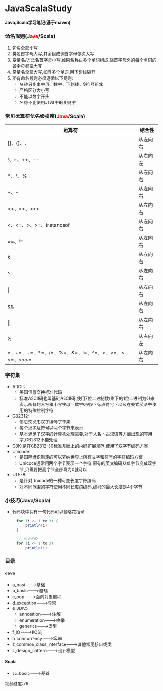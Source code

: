 # JavaScalaStudy
**Java/Scala学习笔记(基于maven)**


### 命名规则(<font color='red'>Java</font>/Scala)
1. 包名全部小写
2. 类名首字母大写,其余组成词首字母依次大写
3. 变量名/方法名首字母小写,如果名称由多个单词组成,除首字母外的每个单词的首字母都要大写
4. 常量名全部大写,如有多个单词,用下划线隔开
5. 所有命名规则必须遵循以下规则:
    * 名称只能由字母、数字、下划线、$符号组成
    * 严格区分大小写
    * 不能以数字开头
    * 名称不能使用Java中的关键字


### 常见运算符优先级排序(<font color='red'>Java</font>/Scala)
| 运算符                                                       | 结合性   |
| ------------------------------------------------------------ | -------- |
| []、()、.                                                     | 从左向右 |
| !、~、++、--                                                  | 从右向左 |
| *、/、%                                                       | 从左向右 |
| +、-                                                          | 从左向右 |
| <<、>>、>>>                                                   | 从左向右 |
| <、<=、>、>=、instanceof                                      | 从左向右 |
| ==、!=                                                       | 从左向右 |
| &                                                            | 从左向右 |
| ^                                                            | 从左向右 |
| \|                                                           | 从左向右 |
| &&                                                           | 从左向右 |
| \|\|                                                         | 从左向右 |
| ?:                                                           | 从右向左 |
| =、+=、-=、*=、/=、%=、&=、!=、^=、<、<=、>、>=、>>>=           | 从左向右 |


### 字符集
* ADCII:
    * 美国信息交换标准代码
    * 标准ASCII码也叫基础ASCII码,使用7位二进制数(剩下的1位二进制为0)来表示所有的大写和小写字母丶数字0到9丶标点符号丶以及在美式英语中使用的特殊控制字符
* GB2312:
    * 信息交换用汉字编码字符集
    * 每个汉字及符号以两个字节来表示
    * 基本满足了汉字的计算机处理需要,对于人名丶古汉语等方面出现的罕用字,GB2312不能处理
* GBK:是在GB2312-80标准基础上的内码扩展规范,使用了双字节编码方案
* Unicode:
    * 是国际组织制定的可以容纳世界上所有文字和符号的字符编码方案
    * Unicode通常用两个字节表示一个字符,原有的英文编码从单字节变成双字节,只需要把高字节全部填为0就可以
* UTF-8:
    * 是针对Unicode的一种可变长度字符编码
    * 对不同范围的字符使用不同长度的编码,编码的最大长度是4个字节


### 小技巧(Java/Scala)
* 代码块中只有一句代码可以省略花括号
  ```Scala
    for (i <- 1 to 3) {
        println(i)
    }

    // 与上等价
    for (i <- 1 to 3) 
        println(i)
  ```


### 目录
#### Java
* a_basi--->基础
* b_basic--->基础
* c_oop--->面向对象编程
* d_exception--->异常
* e_JDK5
  * annotation--->注解
  * enumeration--->枚举
  * generics--->泛型
* f_IO--->I/O流
* h_concurrency--->容器
* z_common_class_interface--->其他常见接口或类
* z_design_pattern--->设计模型

#### Scala
* sa_basic--->基础


视频进度:76